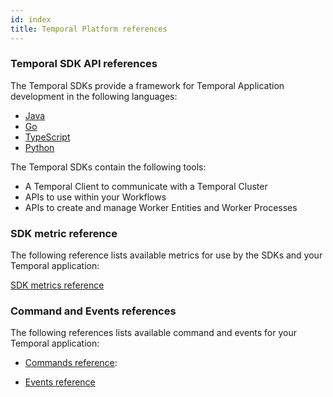 ```yaml
---
id: index
title: Temporal Platform references
---
```


### Temporal SDK API references

The Temporal SDKs provide a framework for Temporal Application development in the following languages:

- [Java](https://www.javadoc.io/doc/io.temporal/temporal-sdk/latest/index.html)
- [Go](https://pkg.go.dev/go.temporal.io/sdk)
- [TypeScript](https://typescript.temporal.io)
- [Python](https://python.temporal.io)

The Temporal SDKs contain the following tools:

- A Temporal Client to communicate with a Temporal Cluster
- APIs to use within your Workflows
- APIs to create and manage Worker Entities and Worker Processes

### SDK metric reference

The following reference lists available metrics for use by the SDKs and your Temporal application:

[SDK metrics reference](/references/sdk-metrics)

### Command and Events references

The following references lists available command and events for your Temporal application:

- [Commands reference](/references/commands):

- [Events reference](/references/events)

